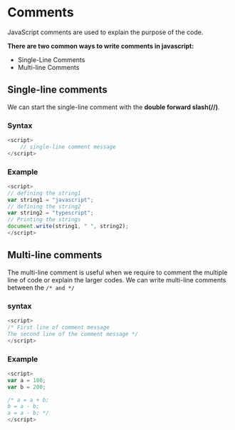 # Comments
JavaScript comments are used to explain the purpose of the code.

**There are two common ways to write comments in javascript:**
  + Single-Line Comments
  + Multi-line Comments

## Single-line comments
We can start the single-line comment with the **double forward slash(//)**.

### Syntax
```js
<script>
	// single-line comment message
</script>
```

### Example
```js
<script>
// defining the string1
var string1 = "javascript";
// defining the string2
var string2 = "typescript";
// Printing the strings
document.write(string1, " ", string2);
</script>
```

## Multi-line comments
The multi-line comment is useful when we require to comment the multiple line of code or explain the larger codes. We can write multi-line comments between the `/* and */`

### syntax
```js
<script>
/* First line of comment message
The second line of the comment message */
</script>
```

### Example
```js
<script>
var a = 100;
var b = 200;

/* a = a + b;
b = a - b;
a = a - b; */
</script>
```
